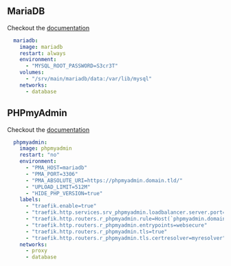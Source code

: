 ## MariaDB
Checkout the [documentation](https://hub.docker.com/_/mariadb/)
```yaml
  mariadb:
    image: mariadb
    restart: always
    environment:
      - "MYSQL_ROOT_PASSWORD=S3cr3T"
    volumes:
      - "/srv/main/mariadb/data:/var/lib/mysql"
    networks:
      - database
```

## PHPmyAdmin
Checkout the [documentation](https://hub.docker.com/_/phpmyadmin)
```yaml
  phpmyadmin:
    image: phpmyadmin
    restart: "no"
    environment:
      - "PMA_HOST=mariadb"
      - "PMA_PORT=3306"
      - "PMA_ABSOLUTE_URI=https://phpmyadmin.domain.tld/"
      - "UPLOAD_LIMIT=512M"
      - "HIDE_PHP_VERSION=true"
    labels:
      - "traefik.enable=true"
      - "traefik.http.services.srv_phpmyadmin.loadbalancer.server.port=80"
      - "traefik.http.routers.r_phpmyadmin.rule=Host(`phpmyadmin.domain.de`)"
      - "traefik.http.routers.r_phpmyadmin.entrypoints=websecure"
      - "traefik.http.routers.r_phpmyadmin.tls=true"
      - "traefik.http.routers.r_phpmyadmin.tls.certresolver=myresolver"
    networks:
      - proxy
      - database
```
